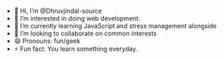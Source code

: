 - 👋 Hi, I’m @Dhruvjindal-source
- 👀 I’m interested in doing web development.
- 🌱 I’m currently learning JavaScript and stress management alongside
- 💞️ I’m looking to collaborate on common interests
- 😄 Pronouns: fun/geek
- ⚡ Fun fact: You learn something everyday.

<!---
Dhruvjindal-source/Dhruvjindal-source is a ✨ special ✨ repository because its `README.md` (this file) appears on your GitHub profile.
You can click the Preview link to take a look at your changes.
--->
